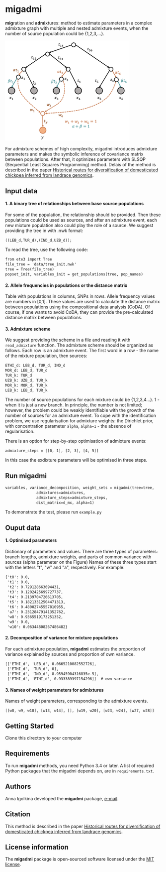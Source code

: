 # migadmi

**mig**ration and **admi**xtures: method to estimate parameters in a complex admixture graph with multiple and nested admixture events, when the number of source population could be {1,2,3,...}.

<img src="admixture_parameterization.png" width="400">

For admixture schemes of high complexity, migadmi introduces admixture parameters and makes the symbolic inference of covariance matrix between populations. After that, it optimizes parameters with SLSQP (Sequential Least Squares Programming) method.
Delais of the method is described in the paper [Historical routes for diversification of domesticated chickpea inferred from landrace genomics](https://doi.org/10.1101/2021.01.27.428389).

## Input data

#### 1. A binary tree of relationships between base source populations
For some of the population, the relationship should be provided. Then these populations could be used as sources, and after an admixture event, each new mixture population also could play the role of a source.
We suggest providing the tree in with .nwk format:

```
((LEB_d,TUR_d),(IND_d,UZB_d));
```

To read the tree, use the following code:
```
from ete3 import Tree
file_tree = 'data/tree_init.nwk'
tree = Tree(file_tree)
popset_init, variables_init = get_populations(tree, pop_names)
```



#### 2. Allele frequencies in populations or the distance matrix
Table with populations in columns, SNPs in rows. Allele frequency values are numbers in [0,1]. These values are used to calculate the distance matrix between populations using the compositional data analysis (CoDA).
Of course, if one wants to avoid CoDA, they can provide the pre-calculated distance matrix between populations.

#### 3. Admixture scheme
We suggest providing the scheme in a file and reading it with `read_admixture` function.
The admixture scheme should be organized as follows. Each row is an admixture event. The first word in a row - the name of the mixture population, then sources:

```
ETHI_d: LEB_d, TUR_d, IND_d
MOR_d: LEB_d, TUR_d
TUR_k: TUR_d
UZB_k: UZB_d, TUR_k
MOR_k: MOR_d, TUR_k
LEB_k: LEB_d, TUR_k
```

The number of source populations for each mixture could be {1,2,3,4...}. 1 - when it is just a new branch. In principle, the number is not limited; however, the problem could be weakly identifiable with the growth of the number of sources for an admixture event.
To cope with the identification problem, we use regularisation for admixture weights: the Dirichlet prior, with concentration parameter `alpha`, `alpha=1` - the absence of regularisation.

There is an option for step-by-step optimisation of admixture events:

```
admixture_steps = [[0, 1], [2, 3], [4, 5]]
```
In this case the exdixture parameters will be optimised in three steps.

## Run migadmi

```
variables, variance_decomposition, weight_sets = migadmi(tree=tree,
              admixtures=admixtures,
              admixture_steps=admixture_steps,
              dist_matrix=d_mx, alpha=1)
```

To demonstrate the test, please run `example.py`

## Ouput data

#### 1. Optimised parameters
Dictionary of parameters and values. There are three types of parameters: branch lengths, admixture weights, and parts of common variance with sources (alpha parameter on the Figure)
Names of these three types start with the letters "t", "w" and "a", respectively. For example:

```
{'t0': 0.0,
 't1': 0.0,
 't2': 0.729128663694431,
 't3': 0.1202425699727737,
 't4': 0.2139704726613705,
 't5': 0.18213312504471313,
 't6': 0.48002745557810955,
 'a7': 0.23128479141352762,
 'w8': 0.9365519173251352,
 'w9': 0.0,
 'w10': 0.06344808267486482}
 ```


#### 2. Decomposition of variance for mixture populations
For each admixture population, **migadmi** estimates the proportion of variance explained by sources and proportion of own variance.

```
[['ETHI_d', 'LEB_d', 0.0665210082552726],
 ['ETHI_d', 'TUR_d', 0],
 ['ETHI_d', 'IND_d', 8.95945904316835e-5],
 ['ETHI_d', 'ETHI_d', 0.933389397154296]]  # own variance
 ```

#### 3. Names of weight parameters for admixtures
Names of weight parameters, corresponding to the admixture events.

```
[[w8, w9, w10], [w13, w14], [], [w19, w20], [w23, w24], [w27, w28]]
```


## Getting Started

Clone this directory to your computer

## Requirements

To run **migadmi** methods, you need Python 3.4 or later. A list of required Python packages that the migadmi depends on, are in `requirements.txt`.


## Authors

Anna Igolkina developed the **migadmi** package, [e-mail](mailto:igolkinaanna11@gmail.com).

## Citation
This method is described in the paper [Historical routes for diversification of domesticated chickpea inferred from landrace genomics](https://doi.org/10.1101/2021.01.27.428389).


## License information
The **migadmi** package is open-sourced software licensed under the [MIT license](https://opensource.org/licenses/MIT).
